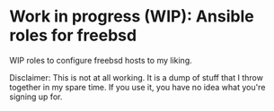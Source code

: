 # Work in progress (WIP): Ansible roles for freebsd

WIP roles to configure freebsd hosts to my liking.

Disclaimer: This is not at all working. It is a dump of stuff that I throw
together in my spare time. If you use it, you have no idea what you're
signing up for.
